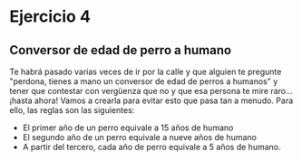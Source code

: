 # Ejercicio 4

## Conversor de edad de perro a humano

Te habrá pasado varias veces de ir por la calle y que alguien te pregunte "perdona, tienes a mano un conversor de edad de perros a humanos" y tener que contestar con vergüenza que no y que esa persona te mire raro... ¡hasta ahora! Vamos a crearla para evitar esto que pasa tan a menudo. Para ello, las reglas son las siguientes:

- El primer año de un perro equivale a 15 años de humano
- El segundo año de un perro equivale a nueve años de humano
- A partir del tercero, cada año de perro equivale a 5 años de humano.

